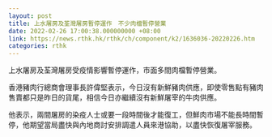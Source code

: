 ```yaml
---
layout: post
title: 上水屠房及荃灣屠房暫停運作　不少肉檔暫停營業
date: 2022-02-26 17:00:38.000000000 +08:00
link: https://news.rthk.hk/rthk/ch/component/k2/1636036-20220226.htm
categories: rthk
---
```


上水屠房及荃灣屠房受疫情影響暫停運作，市面多間肉檔暫停營業。

香港豬肉行總商會理事長許偉堅表示，今日沒有新鮮豬肉供應，即使零售點有豬肉售賣都只是昨日的貨尾，相信今日亦繼續沒有新鮮屠宰的牛肉供應。

他表示，兩間屠房的染疫人士或要一段時間後才能復工，但鮮肉市場不能長時間暫停，他期望當局盡快與內地商討安排調遣人員來港協助，以盡快恢復屠宰服務。
